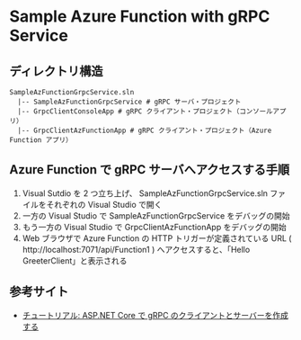 # Sample Azure Function with gRPC Service

## ディレクトリ構造

```
SampleAzFunctionGrpcService.sln
  |-- SampleAzFunctionGrpcService # gRPC サーバ・プロジェクト
  |-- GrpcClientConsoleApp # gRPC クライアント・プロジェクト（コンソールアプリ）
  |-- GrpcClientAzFunctionApp # gRPC クライアント・プロジェクト（Azure Function アプリ）
```

## Azure Function で gRPC サーバへアクセスする手順

1. Visual Sutdio を 2 つ立ち上げ、 SampleAzFunctionGrpcService.sln ファイルをそれぞれの Visual Studio で開く
2. 一方の Visual Studio で SampleAzFunctionGrpcService をデバッグの開始
3. もう一方の Visual Studio で GrpcClientAzFunctionApp をデバッグの開始
4. Web ブラウザで Azure Function の HTTP トリガーが定義されている URL ( http://localhost:7071/api/Function1 ) へアクセスすると、「Hello GreeterClient」と表示される

## 参考サイト

* [チュートリアル: ASP.NET Core で gRPC のクライアントとサーバーを作成する](https://docs.microsoft.com/ja-jp/aspnet/core/tutorials/grpc/grpc-start?view=aspnetcore-5.0&tabs=visual-studio)
